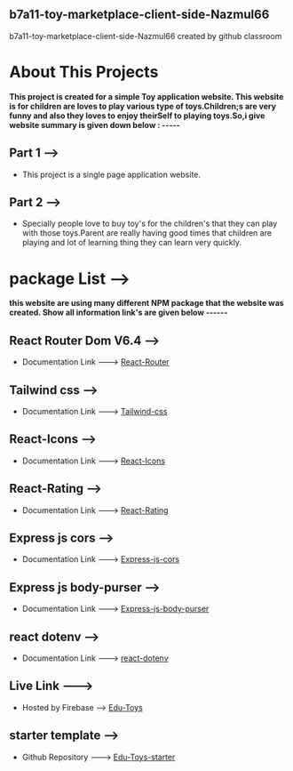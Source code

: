 ## b7a11-toy-marketplace-client-side-Nazmul66
b7a11-toy-marketplace-client-side-Nazmul66 created by github classroom

# About This Projects
__This project is created for a simple Toy application website. This website is for children are loves to play various type of toys.Children;s are very funny and also they loves to enjoy theirSelf to playing toys.So,i give website summary is given down below : -----__

## Part 1 -->
+ This project is a single page application website.

## Part 2 -->
+ Specially people love to buy toy's for the children's that they can play with those toys.Parent are really having good times that children are playing and lot of learning thing they can learn very quickly.

# package List -->
__this website are using many different NPM package that the website was created. Show all information link's are given below ------__ 

## React Router Dom V6.4 -->
+ Documentation Link ---> [React-Router](https://reactrouter.com/en/main)

## Tailwind css -->
+ Documentation Link ---> [Tailwind-css](https://tailwindcss.com/)

## React-Icons -->
+ Documentation Link ---> [React-Icons](https://react-icons.github.io/react-icons)

## React-Rating -->
+ Documentation Link ---> [React-Rating](https://www.npmjs.com/package/react-rating)

## Express js cors -->
+ Documentation Link ---> [Express-js-cors](https://expressjs.com/en/resources/middleware/cors.html)

## Express js body-purser -->
+ Documentation Link ---> [Express-js-body-purser](https://expressjs.com/en/resources/middleware/body-parser.html)

## react dotenv -->
+ Documentation Link ---> [react-dotenv](https://www.npmjs.com/package/dotenv)

## Live Link --->
+ Hosted by Firebase --> [Edu-Toys](edu-toy-256df.firebaseapp.com)

## starter template -->
+ Github Repository ---> [Edu-Toys-starter](https://github.com/programming-hero-web-course-4/b7a11-toy-marketplace-client-side-Nazmul66)